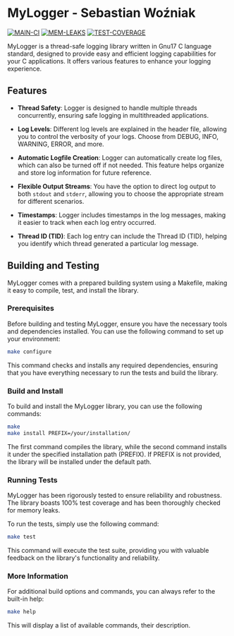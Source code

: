 # MyLogger - Sebastian Woźniak
[![MAIN-CI](https://github.com/sebawoz02/MyLogger/actions/workflows/main_ci.yaml/badge.svg?branch=main)](https://github.com/sebawoz02/MyLogger/actions/workflows/main_ci.yaml)
[![MEM-LEAKS](https://github.com/sebawoz02/MyLogger/actions/workflows/mem_leaks.yaml/badge.svg?branch=main)](https://github.com/sebawoz02/MyLogger/actions/workflows/mem_leaks.yaml)
[![TEST-COVERAGE](https://github.com/sebawoz02/MyLogger/actions/workflows/test_coverage.yaml/badge.svg?branch=main)](https://github.com/sebawoz02/MyLogger/actions/workflows/test_coverage.yaml)

MyLogger is a thread-safe logging library written in Gnu17 C language standard, designed to provide easy and efficient logging capabilities for your C applications. It offers various features to enhance your logging experience.

## Features

- **Thread Safety**: Logger is designed to handle multiple threads concurrently, ensuring safe logging in multithreaded applications.

- **Log Levels**: Different log levels are explained in the header file, allowing you to control the verbosity of your logs. Choose from DEBUG, INFO, WARNING, ERROR, and more.

- **Automatic Logfile Creation**: Logger can automatically create log files, which can also be turned off if not needed. This feature helps organize and store log information for future reference.

- **Flexible Output Streams**: You have the option to direct log output to both `stdout` and `stderr`, allowing you to choose the appropriate stream for different scenarios.

- **Timestamps**: Logger includes timestamps in the log messages, making it easier to track when each log entry occurred.

- **Thread ID (TID)**: Each log entry can include the Thread ID (TID), helping you identify which thread generated a particular log message.

## Building and Testing

MyLogger comes with a prepared building system using a Makefile, making it easy to compile, test, and install the library.

### Prerequisites

Before building and testing MyLogger, ensure you have the necessary tools and dependencies installed. You can use the following command to set up your environment:
```sh
make configure
```

This command checks and installs any required dependencies, ensuring that you have everything necessary to run the tests and build the library.

### Build and Install

To build and install the MyLogger library, you can use the following commands:


```sh
make
make install PREFIX=/your/installation/
```

The first command compiles the library, while the second command installs it under the specified installation path (PREFIX). If PREFIX is not provided, the library will be installed under the default path.

### Running Tests

MyLogger has been rigorously tested to ensure reliability and robustness. The library boasts 100% test coverage and has been thoroughly checked for memory leaks.

To run the tests, simply use the following command:

```sh
make test
```

This command will execute the test suite, providing you with valuable feedback on the library's functionality and reliability.

### More Information

For additional build options and commands, you can always refer to the built-in help:

```sh
make help
```

This will display a list of available commands, their description.